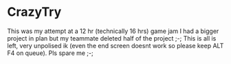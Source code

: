 # CrazyTry
This was my attempt at a 12 hr (technically 16 hrs) game jam
I had a bigger project in plan but my teammate deleted half of the project ;-;
This is all is left, very unpolised ik (even the end screen doesnt work so please keep ALT F4 on queue). Pls spare me ;-;


